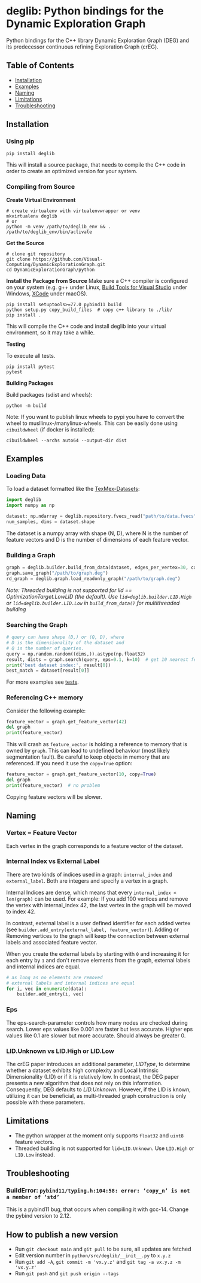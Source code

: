 # deglib: Python bindings for the Dynamic Exploration Graph

Python bindings for the C++ library Dynamic Exploration Graph (DEG) and its predecessor continuous refining Exploration Graph (crEG).

## Table of Contents
- [Installation](#installation)
- [Examples](#examples)
- [Naming](#naming)
- [Limitations](#limitations)
- [Troubleshooting](#troubleshooting)

## Installation

### Using pip
```shell
pip install deglib
```
This will install a source package, that needs to compile the C++ code in order to create an optimized version for your system.

### Compiling from Source

**Create Virtual Environment**
```shell
# create virtualenv with virtualenvwrapper or venv
mkvirtualenv deglib
# or
python -m venv /path/to/deglib_env && . /path/to/deglib_env/bin/activate
```

**Get the Source**
```shell
# clone git repository
git clone https://github.com/Visual-Computing/DynamicExplorationGraph.git
cd DynamicExplorationGraph/python
```

**Install the Package from Source**
Make sure a C++ compiler is configured on your system (e.g. g++ under Linux, [Build Tools for Visual Studio](https://visualstudio.microsoft.com/downloads/) under Windows, [XCode](https://developer.apple.com/xcode/) under macOS).

```shell
pip install setuptools>=77.0 pybind11 build
python setup.py copy_build_files  # copy c++ library to ./lib/
pip install .
```
This will compile the C++ code and install deglib into your virtual environment, so it may take a while.

**Testing**

To execute all tests.
```shell
pip install pytest
pytest
```

**Building Packages**

Build packages (sdist and wheels):
```shell
python -m build
```

Note: If you want to publish linux wheels to pypi you have to convert
the wheel to musllinux-/manylinux-wheels.
This can be easily done using `cibuildwheel` (if docker is installed):

```shell
cibuildwheel --archs auto64 --output-dir dist
```

## Examples
### Loading Data
To load a dataset formatted like the [TexMex-Datasets](http://corpus-texmex.irisa.fr/):
```python
import deglib
import numpy as np

dataset: np.ndarray = deglib.repository.fvecs_read("path/to/data.fvecs")
num_samples, dims = dataset.shape
```
The dataset is a numpy array with shape (N, D), where N is the number of feature
vectors and D is the number of dimensions of each feature vector.

### Building a Graph

```python
graph = deglib.builder.build_from_data(dataset, edges_per_vertex=30, callback="progress")
graph.save_graph("/path/to/graph.deg")
rd_graph = deglib.graph.load_readonly_graph("/path/to/graph.deg")
```

*Note: Threaded building is not supported for lid == OptimizationTarget.LowLID (the default). Use `lid=deglib.builder.LID.High` or `lid=deglib.builder.LID.Low` in `build_from_data()` for multithreaded building*

### Searching the Graph
```python
# query can have shape (D,) or (Q, D), where
# D is the dimensionality of the dataset and
# Q is the number of queries.
query = np.random.random((dims,)).astype(np.float32)
result, dists = graph.search(query, eps=0.1, k=10)  # get 10 nearest features to query
print('best dataset index:', result[0])
best_match = dataset[result[0]]
```

For more examples see [tests](tests).

### Referencing C++ memory
Consider the following example:
```python
feature_vector = graph.get_feature_vector(42)
del graph
print(feature_vector)
```
This will crash as `feature_vector` is holding a reference to memory that is owned by `graph`. This can lead to undefined behaviour (most likely segmentation fault).
Be careful to keep objects in memory that are referenced. If you need it use the `copy=True` option:

```python
feature_vector = graph.get_feature_vector(10, copy=True)
del graph
print(feature_vector)  # no problem
```

Copying feature vectors will be slower.

## Naming
### Vertex = Feature Vector
Each vertex in the graph corresponds to a feature vector of the dataset.

### Internal Index vs External Label
There are two kinds of indices used in a graph: `internal_index` and `external_label`. Both are integers and specify
a vertex in a graph.

Internal Indices are dense, which means that every `internal_index < len(graph)` can be used.
For example: If you add 100 vertices and remove the vertex with internal_index 42, the last vertex in the graph will
be moved to index 42.

In contrast, external label is a user defined identifier for each added vertex
(see `builder.add_entry(external_label, feature_vector)`). Adding or Removing vertices to the graph will keep the
connection between external labels and associated feature vector.

When you create the external labels by starting with `0` and increasing it for each entry by `1` and don't remove
elements from the graph, external labels and internal indices are equal.

```python
# as long as no elements are removed
# external labels and internal indices are equal
for i, vec in enumerate(data):
    builder.add_entry(i, vec)
```

### Eps
The eps-search-parameter controls how many nodes are checked during search.
Lower eps values like 0.001 are faster but less accurate.
Higher eps values like 0.1 are slower but more accurate. Should always be greater 0.

### LID.Unknown vs LID.High or LID.Low
The crEG paper introduces an additional parameter, *LIDType*, to determine whether a dataset exhibits high complexity and Local Intrinsic Dimensionality (LID) or if it is relatively low. In contrast, the DEG paper presents a new algorithm that does not rely on this information. Consequently, DEG defaults to *LID.Unknown*. However, if the LID is known, utilizing it can be beneficial, as multi-threaded graph construction is only possible with these parameters.




## Limitations
- The python wrapper at the moment only supports `float32` and `uint8` feature vectors.
- Threaded building is not supported for `lid=LID.Unknown`. Use `LID.High` or `LID.Low` instead.

## Troubleshooting

### BuildError: `pybind11/typing.h:104:58: error: ‘copy_n’ is not a member of ‘std’`

This is a pybind11 bug, that occurs when compiling it with gcc-14. Change the pybind version to 2.12.

## How to publish a new version
- Run `git checkout main` and `git pull` to be sure, all updates are fetched
- Edit version number in `python/src/deglib/__init__.py` to `x.y.z`
- Run `git add -A`, `git commit -m 'vx.y.z'` and `git tag -a vx.y.z -m 'vx.y.z'`
- Run `git push` and `git push origin --tags`
